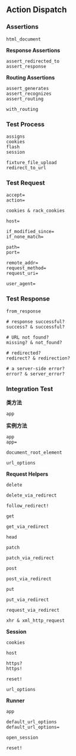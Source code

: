 ## Action Dispatch

### Assertions

```
html_document
```

**Response Assertions**

```
assert_redirected_to
assert_response
```

**Routing Assertions**

```
assert_generates
assert_recognizes
assert_routing

with_routing
```

### Test Process

```
assigns
cookies
flash
session

fixture_file_upload
redirect_to_url
```

### Test Request

```
accept=
action=

cookies & rack_cookies

host=

if_modified_since=
if_none_match=

path=
port=

remote_addr=
request_method=
request_uri=

user_agent=
```

### Test Response

```
from_response

# response successful?
success? & successful?

# URL not found?
missing? & not_found?

# redirected?
redirect? & redirection?

# a server-side error?
error? & server_error?
```

### Integration Test

**类方法**

```
app
```

**实例方法**

```
app
app=

document_root_element

url_options
```

**Request Helpers**

```
delete

delete_via_redirect

follow_redirect!

get

get_via_redirect

head

patch

patch_via_redirect

post

post_via_redirect

put

put_via_redirect

request_via_redirect

xhr & xml_http_request
```

**Session**

```
cookies

host

https?
https!

reset!

url_options
```

**Runner**

```
app

default_url_options
default_url_options=

open_session

reset!
```
